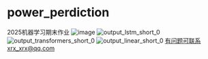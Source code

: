 # power_perdiction
2025机器学习期末作业
![image](https://github.com/user-attachments/assets/dfeca8a7-597a-4442-ae80-924e08365584)
![output_lstm_short_0](https://github.com/user-attachments/assets/2916133c-20b3-4d92-b1b0-efee3474e3fc)
![output_transformers_short_0](https://github.com/user-attachments/assets/3817974d-272b-43ab-9e54-d38755b32f50)
![output_linear_short_0](https://github.com/user-attachments/assets/8b6d6cb3-2106-4364-8a5c-feea743fb446)
有问题可联系xrx_xrx@qq.com
